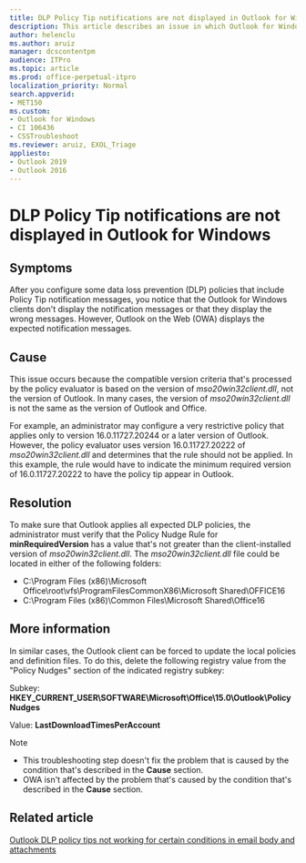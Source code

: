 ```yaml
---
title: DLP Policy Tip notifications are not displayed in Outlook for Windows
description: This article describes an issue in which Outlook for Windows can't display DLP Policy Tip notification messages. Provides a solution.
author: helenclu
ms.author: aruiz
manager: dcscontentpm
audience: ITPro 
ms.topic: article 
ms.prod: office-perpetual-itpro
localization_priority: Normal
search.appverid: 
- MET150
ms.custom: 
- Outlook for Windows
- CI 106436
- CSSTroubleshoot
ms.reviewer: aruiz, EXOL_Triage
appliesto:
- Outlook 2019
- Outlook 2016
---
```


# DLP Policy Tip notifications are not displayed in Outlook for Windows

## Symptoms

After you configure some data loss prevention (DLP) policies that include Policy Tip notification messages, you notice that the Outlook for Windows clients don't display the notification messages or that they display the wrong messages. However, Outlook on the Web (OWA) displays the expected notification messages.

## Cause

This issue occurs because the compatible version criteria that's processed by the policy evaluator is based on the version of *mso20win32client.dll*, not the version of Outlook. In many cases, the version of *mso20win32client.dll* is not the same as the version of Outlook and Office.

For example, an administrator may configure a very restrictive policy that applies only to version 16.0.11727.20244 or a later version of Outlook. However, the policy evaluator uses version 16.0.11727.20222 of *mso20win32client.dll* and determines that the rule should not be applied. In this example, the rule would have to indicate the minimum required version of 16.0.11727.20222 to have the policy tip appear in Outlook.

## Resolution

To make sure that Outlook applies all expected DLP policies, the administrator must verify that the Policy Nudge Rule for **minRequiredVersion** has a value that's not greater than the client-installed version of *mso20win32client.dll*. The *mso20win32client.dll* file could be located in either of the following folders:

- C:\Program Files (x86)\Microsoft Office\root\vfs\ProgramFilesCommonX86\Microsoft Shared\OFFICE16
- C:\Program Files (x86)\Common Files\Microsoft Shared\Office16

## More information

In similar cases, the Outlook client can be forced to update the local policies and definition files. To do this, delete the following registry value from the "Policy Nudges" section of the indicated registry subkey:

Subkey: **HKEY_CURRENT_USER\SOFTWARE\Microsoft\Office\15.0\Outlook\PolicyNudges**

Value: **LastDownloadTimesPerAccount**

> [!NOTE]
> - This troubleshooting step doesn't fix the problem that is caused by the condition that's described in the **Cause** section.
> - OWA isn't affected by the problem that's caused by the condition that's described in the **Cause** section.

## Related article

[Outlook DLP policy tips not working for certain conditions in email body and attachments](https://support.microsoft.com/en-us/office/outlook-dlp-policy-tips-not-working-for-certain-conditions-in-email-body-and-attachments-8a32496a-3478-403c-b2eb-04a218f7443c)
